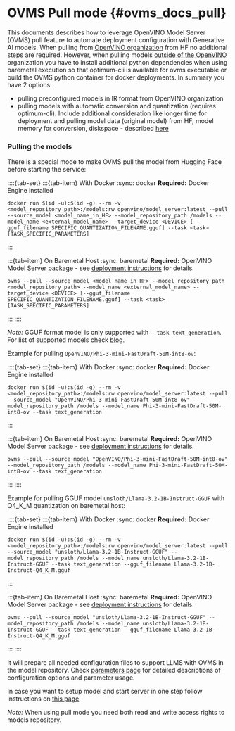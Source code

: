 # OVMS Pull mode {#ovms_docs_pull}

This documents describes how to leverage OpenVINO Model Server (OVMS) pull feature to automate deployment configuration with Generative AI models. When pulling from [OpenVINO organization](https://huggingface.co/OpenVINO) from HF no additional steps are required. However, when pulling models [outside of the OpenVINO](https://github.com/openvinotoolkit/model_server/blob/main/docs/pull_optimum_cli.md) organization you have to install additional python dependencies when using baremetal execution so that optimum-cli is available for ovms executable or build the OVMS python container for docker deployments. In summary you have 2 options:

- pulling preconfigured models in IR format from OpenVINO organization
- pulling models with automatic conversion and quantization (requires optimum-cli). Include additional consideration like longer time for deployment and pulling model data (original model) from HF, model memory for conversion, diskspace - described [here](https://github.com/openvinotoolkit/model_server/blob/main/docs/pull_optimum_cli.md)

### Pulling the models

There is a special mode to make OVMS pull the model from Hugging Face before starting the service:

::::{tab-set}
:::{tab-item} With Docker
:sync: docker
**Required:** Docker Engine installed

```text
docker run $(id -u):$(id -g) --rm -v <model_repository_path>:/models:rw openvino/model_server:latest --pull --source_model <model_name_in_HF> --model_repository_path /models --model_name <external_model_name> --target_device <DEVICE> [--gguf_filename SPECIFIC_QUANTIZATION_FILENAME.gguf] --task <task> [TASK_SPECIFIC_PARAMETERS]
```
:::

:::{tab-item} On Baremetal Host
:sync: baremetal
**Required:** OpenVINO Model Server package - see [deployment instructions](./deploying_server_baremetal.md) for details.

```text
ovms --pull --source_model <model_name_in_HF> --model_repository_path <model_repository_path> --model_name <external_model_name> --target_device <DEVICE> [--gguf_filename SPECIFIC_QUANTIZATION_FILENAME.gguf] --task <task> [TASK_SPECIFIC_PARAMETERS]
```
:::
::::

*Note:* GGUF format model is only supported with `--task text_generation`. For list of supported models check [blog](https://blog.openvino.ai/blog-posts/openvino-genai-supports-gguf-models).

Example for pulling `OpenVINO/Phi-3-mini-FastDraft-50M-int8-ov`:

::::{tab-set}
:::{tab-item} With Docker
:sync: docker
**Required:** Docker Engine installed

```text
docker run $(id -u):$(id -g) --rm -v <model_repository_path>:/models:rw openvino/model_server:latest --pull --source_model "OpenVINO/Phi-3-mini-FastDraft-50M-int8-ov" --model_repository_path /models --model_name Phi-3-mini-FastDraft-50M-int8-ov --task text_generation
```
:::

:::{tab-item} On Baremetal Host
:sync: baremetal
**Required:** OpenVINO Model Server package - see [deployment instructions](./deploying_server_baremetal.md) for details.

```text
ovms --pull --source_model "OpenVINO/Phi-3-mini-FastDraft-50M-int8-ov" --model_repository_path /models --model_name Phi-3-mini-FastDraft-50M-int8-ov --task text_generation
```
:::
::::

Example for pulling GGUF model `unsloth/Llama-3.2-1B-Instruct-GGUF` with Q4_K_M quantization on baremetal host:

::::{tab-set}
:::{tab-item} With Docker
:sync: docker
**Required:** Docker Engine installed

```text
docker run $(id -u):$(id -g) --rm -v <model_repository_path>:/models:rw openvino/model_server:latest --pull --source_model "unsloth/Llama-3.2-1B-Instruct-GGUF" --model_repository_path /models --model_name unsloth/Llama-3.2-1B-Instruct-GGUF --task text_generation --gguf_filename Llama-3.2-1B-Instruct-Q4_K_M.gguf
```
:::

:::{tab-item} On Baremetal Host
:sync: baremetal
**Required:** OpenVINO Model Server package - see [deployment instructions](./deploying_server_baremetal.md) for details.
```text
ovms --pull --source_model "unsloth/Llama-3.2-1B-Instruct-GGUF" --model_repository_path /models --model_name unsloth/Llama-3.2-1B-Instruct-GGUF --task text_generation --gguf_filename Llama-3.2-1B-Instruct-Q4_K_M.gguf
```
:::
::::

It will prepare all needed configuration files to support LLMS with OVMS in the model repository. Check [parameters page](./parameters.md) for detailed descriptions of configuration options and parameter usage.

In case you want to setup model and start server in one step follow instructions on [this page](./starting_server.md).

*Note:*
When using pull mode you need both read and write access rights to models repository.
